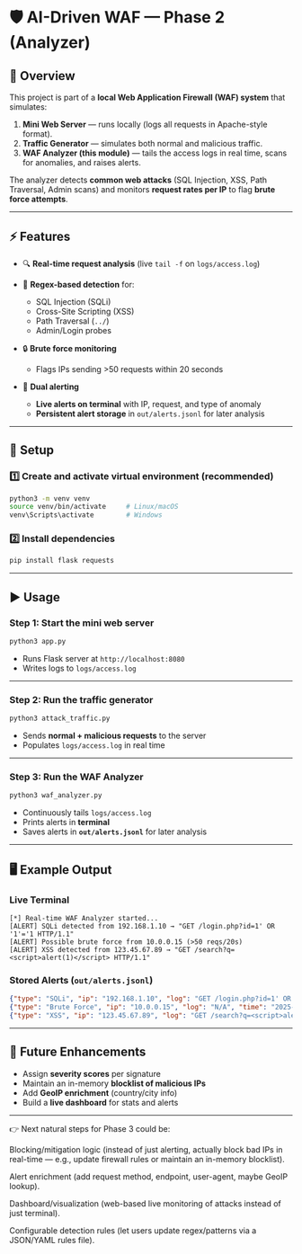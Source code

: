 # 🛡️ AI-Driven WAF — Phase 2 (Analyzer)

## 📌 Overview

This project is part of a **local Web Application Firewall (WAF) system** that simulates:

1. **Mini Web Server** — runs locally (logs all requests in Apache-style format).
2. **Traffic Generator** — simulates both normal and malicious traffic.
3. **WAF Analyzer (this module)** — tails the access logs in real time, scans for anomalies, and raises alerts.

The analyzer detects **common web attacks** (SQL Injection, XSS, Path Traversal, Admin scans) and monitors **request rates per IP** to flag **brute force attempts**.

---

## ⚡ Features

* 🔍 **Real-time request analysis** (live `tail -f` on `logs/access.log`)
* 🚨 **Regex-based detection** for:

  * SQL Injection (SQLi)
  * Cross-Site Scripting (XSS)
  * Path Traversal (`../`)
  * Admin/Login probes
* 🔒 **Brute force monitoring**

  * Flags IPs sending >50 requests within 20 seconds
* 📡 **Dual alerting**

  * **Live alerts on terminal** with IP, request, and type of anomaly
  * **Persistent alert storage** in `out/alerts.jsonl` for later analysis

---

## 🔧 Setup

### 1️⃣ Create and activate virtual environment (recommended)

```bash
python3 -m venv venv
source venv/bin/activate     # Linux/macOS
venv\Scripts\activate        # Windows
```

### 2️⃣ Install dependencies

```bash
pip install flask requests
```

---

## ▶️ Usage

### Step 1: Start the mini web server

```bash
python3 app.py
```

* Runs Flask server at `http://localhost:8080`
* Writes logs to `logs/access.log`

---

### Step 2: Run the traffic generator

```bash
python3 attack_traffic.py
```

* Sends **normal + malicious requests** to the server
* Populates `logs/access.log` in real time

---

### Step 3: Run the WAF Analyzer

```bash
python3 waf_analyzer.py
```

* Continuously tails `logs/access.log`
* Prints alerts in **terminal**
* Saves alerts in **`out/alerts.jsonl`** for later analysis

---

## 🖥️ Example Output

### Live Terminal

```
[*] Real-time WAF Analyzer started...
[ALERT] SQLi detected from 192.168.1.10 → "GET /login.php?id=1' OR '1'='1 HTTP/1.1"
[ALERT] Possible brute force from 10.0.0.15 (>50 reqs/20s)
[ALERT] XSS detected from 123.45.67.89 → "GET /search?q=<script>alert(1)</script> HTTP/1.1"
```

### Stored Alerts (`out/alerts.jsonl`)

```json
{"type": "SQLi", "ip": "192.168.1.10", "log": "GET /login.php?id=1' OR '1'='1 HTTP/1.1", "time": "2025-08-23 19:30:02"}
{"type": "Brute Force", "ip": "10.0.0.15", "log": "N/A", "time": "2025-08-23 19:30:10"}
{"type": "XSS", "ip": "123.45.67.89", "log": "GET /search?q=<script>alert(1)</script> HTTP/1.1", "time": "2025-08-23 19:30:22"}
```

---

## 🚀 Future Enhancements

* Assign **severity scores** per signature
* Maintain an in-memory **blocklist of malicious IPs**
* Add **GeoIP enrichment** (country/city info)
* Build a **live dashboard** for stats and alerts

---
👉 Next natural steps for Phase 3 could be:

Blocking/mitigation logic (instead of just alerting, actually block bad IPs in real-time — e.g., update firewall rules or maintain an in-memory blocklist).

Alert enrichment (add request method, endpoint, user-agent, maybe GeoIP lookup).

Dashboard/visualization (web-based live monitoring of attacks instead of just terminal).

Configurable detection rules (let users update regex/patterns via a JSON/YAML rules file).
